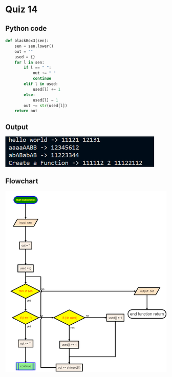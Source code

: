 # Quiz 14

## Python code
```python
def blackBox3(sen):
    sen = sen.lower()
    out = ""
    used = {}
    for l in sen:
        if l == " ":
            out += " "
            continue
        elif l in used:
            used[l] += 1
        else:
            used[l] = 1
        out += str(used[l])
    return out
```

## Output
![](/assets/Q_13.png)

## Flowchart
![](/flowCharts/q13.png)
